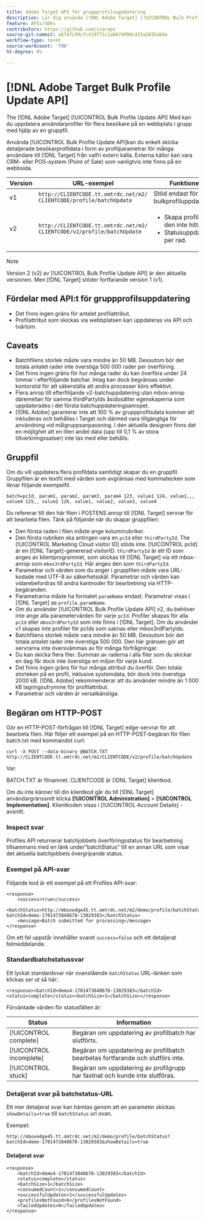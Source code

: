 ```yaml
---
title: Adobe Target API för gruppprofilsuppdatering
description: Lär dig använda [!DNL Adobe Target] [!UICONTROL Bulk Profile Update API] för att skicka profildata till flera besökare [!DNL Target] för målinriktning.
feature: APIs/SDKs
contributors: https://github.com/icaraps
source-git-commit: a6f47c99cfc419771c1a6674990c415a2035ab4e
workflow-type: tm+mt
source-wordcount: '796'
ht-degree: 0%

---
```


# [!DNL Adobe Target Bulk Profile Update API]

The [!DNL Adobe Target] [!UICONTROL Bulk Profile Update API] Med kan du uppdatera användarprofiler för flera besökare på en webbplats i grupp med hjälp av en gruppfil.

Använda [!UICONTROL Bulk Profile Update API]kan du enkelt skicka detaljerade besökarprofildata i form av profilparametrar för många användare till [!DNL Target] från valfri extern källa. Externa källor kan vara CRM- eller POS-system (Point of Sale) som vanligtvis inte finns på en webbsida.

| Version | URL-exempel | Funktioner |
| --- | --- | --- |
| v1 | `http://CLIENTCODE.tt.omtrdc.net/m2/ CLIENTCODE/profile/batchUpdate` | Stöd endast för bulkprofiluppdatering. |
| v2 | `http://CLIENTCODE.tt.omtrdc.net/m2/ CLIENTCODE/v2/profile/batchUpdate` | <ul><li>Skapa profil om den inte hittas.</li><li>Statusuppdatering per rad.</li></ul> |

>[!NOTE]
>
>Version 2 (v2) av [!UICONTROL Bulk Profile Update API] är den aktuella versionen. Men [!DNL Target] stöder fortfarande version 1 (v1).

## Fördelar med API:t för gruppprofilsuppdatering

* Det finns ingen gräns för antalet profilattribut.
* Profilattribut som skickas via webbplatsen kan uppdateras via API och tvärtom.

## Caveats

* Batchfilens storlek måste vara mindre än 50 MB. Dessutom bör det totala antalet rader inte överstiga 500 000 rader per överföring.
* Det finns ingen gräns för hur många rader du kan överföra under 24 timmar i efterföljande batchar. Intag kan dock begränsas under kontorstid för att säkerställa att andra processer körs effektivt.
* Flera anrop till efterföljande v2-batchuppdatering utan mbox-anrop däremellan för samma thirdPartyIds åsidosätter egenskaperna som uppdaterades i det första batchuppdateringsanropet.
* [!DNL Adobe] garanterar inte att 100 % av gruppprofilsdata kommer att inkluderas och behållas i Target och därmed vara tillgängliga för användning vid målgruppsanpassning. I den aktuella designen finns det en möjlighet att en liten andel data (upp till 0,1 % av stora tillverkningssatser) inte tas med eller behålls.

## Gruppfil

Om du vill uppdatera flera profildata samtidigt skapar du en gruppfil. Gruppfilen är en textfil med värden som avgränsas med kommatecken som liknar följande exempelfil.

``````
batch=pcId, param1, param2, param3, param4 123, value1 124, value1,,, value4 125,, value2 126, value1, value2, value3, value4
``````

Du refererar till den här filen i POSTENS anrop till [!DNL Target] servrar för att bearbeta filen. Tänk på följande när du skapar gruppfilen:

* Den första raden i filen måste ange kolumnrubriker.
* Den första rubriken ska antingen vara en `pcId` eller `thirdPartyId`. The [!UICONTROL Marketing Cloud visitor ID] stöds inte. [!UICONTROL pcId] är en [!DNL Target]-genererad visitorID. `thirdPartyId` är ett ID som anges av klientprogrammet, som skickas till [!DNL Target] via ett mbox-anrop som `mbox3rdPartyId`. Här anges den som `thirdPartyId`.
* Parametrar och värden som du anger i gruppfilen måste vara URL-kodade med UTF-8 av säkerhetsskäl. Parametrar och värden kan vidarebefordras till andra kantnoder för bearbetning via HTTP-begäranden.
* Parametrarna måste ha formatet `paramName` endast. Parametrar visas i [!DNL Target] as `profile.paramName`.
* Om du använder [!UICONTROL Bulk Profile Update API] v2, du behöver inte ange alla parametervärden för varje `pcId`. Profiler skapas för alla `pcId` eller `mbox3rdPartyId` som inte finns i [!DNL Target]. Om du använder v1 skapas inte profiler för pcIds som saknas eller mbox3rdPartyIds.
* Batchfilens storlek måste vara mindre än 50 MB. Dessutom bör det totala antalet rader inte överstiga 500 000. Den här gränsen gör att servrarna inte översvämmas av för många förfrågningar.
* Du kan skicka flera filer. Summan av raderna i alla filer som du skickar en dag får dock inte överstiga en miljon för varje kund.
* Det finns ingen gräns för hur många attribut du överför. Den totala storleken på en profil, inklusive systemdata, bör dock inte överstiga 2000 kB. [!DNL Adobe] rekommenderar att du använder mindre än 1 000 kB lagringsutrymme för profilattribut.
* Parametrar och värden är versalkänsliga.

## Begäran om HTTP-POST

Gör en HTTP-POST-förfrågan till [!DNL Target] edge-servrar för att bearbeta filen. Här följer ett exempel på en HTTP-POST-begäran för filen batch.txt med kommandot curl:

``````
curl -X POST --data-binary @BATCH.TXT http://CLIENTCODE.tt.omtrdc.net/m2/CLIENTCODE/v2/profile/batchUpdate
``````

Var:

BATCH.TXT är filnamnet. CLIENTCODE är [!DNL Target] klientkod.

Om du inte känner till din klientkod går du till [!DNL Target] användargränssnitt klicka **[!UICONTROL Administration]** > **[!UICONTROL Implementation]**. Klientkoden visas i [!UICONTROL Account Details] -avsnitt.

### Inspect svar

Profiles API returnerar batchjobbets överföringsstatus för bearbetning tillsammans med en länk under&quot;batchStatus&quot; till en annan URL som visar det aktuella batchjobbets övergripande status.

### Exempel på API-svar

Följande kod är ett exempel på ett Profiles API-svar:

```
<response>
    <success>true</success>
    <batchStatus>http://mboxedge45.tt.omtrdc.net/m2/demo/profile/batchStatus?batchId=demo-1701473848678-13029383</batchStatus>
    <message>Batch submitted for processing</message>
</response>
```

Om ett fel uppstår innehåller svaret `success=false` och ett detaljerat felmeddelande.

### Standardbatchstatussvar

Ett lyckat standardsvar när ovanstående `batchStatus` URL-länken som klickas ser ut så här:

```
<response><batchId>demo4-1701473848678-13029383</batchId><status>complete</status><batchSize>1</batchSize></response>
```

Förväntade värden för statusfälten är:

| Status | Information |
| --- | --- |
| [!UICONTROL complete] | Begäran om uppdatering av profilbatch har slutförts. |
| [!UICONTROL incomplete] | Begäran om uppdatering av profilbatch bearbetas fortfarande och slutförs inte. |
| [!UICONTROL stuck] | Begäran om uppdatering av profilgrupp har fastnat och kunde inte slutföras. |

### Detaljerat svar på batchstatus-URL

Ett mer detaljerat svar kan hämtas genom att en parameter skickas `showDetails=true` till `batchStatus` url ovan.

Exempel:

```
http://mboxedge45.tt.omtrdc.net/m2/demo/profile/batchStatus?batchId=demo-1701473848678-13029383&showDetails=true
```

#### Detaljerat svar

```
<response>
    <batchId>demo4-1701473848678-13029383</batchId>
    <status>complete</status>
    <batchSize>1</batchSize>
    <consumedCount>1</consumedCount>
    <successfulUpdates>1</successfulUpdates>
    <profilesNotFound>0</profilesNotFound>
    <failedUpdates>0</failedUpdates>
</response>
```
